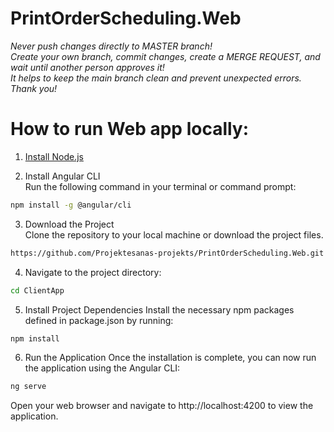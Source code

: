 # PrintOrderScheduling.Web
<i>
Never push changes directly to MASTER branch!<br>
Create your own branch, commit changes, create a MERGE REQUEST, and wait until another person approves it!<br>
It helps to keep the main branch clean and prevent unexpected errors. Thank you!<br></i>


<h1>How to run Web app locally:</h1>

1. [Install Node.js](https://nodejs.org/en/download/)

2. Install Angular CLI<br>
Run the following command in your terminal or command prompt: 
```sh
npm install -g @angular/cli
```

3. Download the Project<br>
Clone the repository to your local machine or download the project files.
```sh
https://github.com/Projektesanas-projekts/PrintOrderScheduling.Web.git
```
4. Navigate to the project directory:
```sh
cd ClientApp
```

5. Install Project Dependencies
Install the necessary npm packages defined in package.json by running:
```sh
npm install
```

6. Run the Application
Once the installation is complete, you can now run the application using the Angular CLI:
```sh
ng serve
```


Open your web browser and navigate to http://localhost:4200 to view the application.
